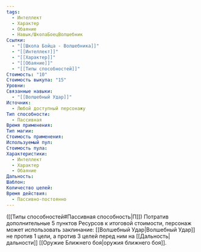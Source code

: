 ```yaml
---
tags:
  - Интеллект
  - Характер
  - Обаяние
  - Навык/ШколаБоецВолшебник
Ссылки:
  - "[[Школа Бойца - Волшебника]]"
  - "[[Интеллект]]"
  - "[[Характер]]"
  - "[[Обаяние]]"
  - "[[Типы способностей]]"
Стоимость: "10"
Стоимость выкупа: "15"
Уровни: 
Связанные навыки:
  - "[[Волшебный Удар]]"
Источник:
  - Любой доступный персонажу
Тип способности:
  - Пассивная
Время применения: 
Тип магии: 
Стоимость применения: 
Используемый пул: 
Стоимость пула: 
Характеристики:
  - Интеллект
  - Характер
  - Обаяние
Дальность: 
Шаблон: 
Количество целей: 
Время действия:
  - Пассивно-постоянно
---
```

([[Типы способностей#Пассивная способность|П]]) Потратив дополнительные 5 пунктов Ресурсов к итоговой стоимости, персонаж может использовать заклинание: [[Волшебный Удар|Волшебный Удар]] не против 1 цели, а против 3 целей перед ним на [[Дальность|дальности]] [[Оружие Ближнего боя|оружия ближнего боя]]. 